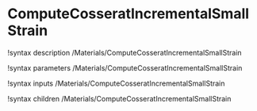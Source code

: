 <!-- MOOSE Documentation Stub: Remove this when content is added. -->

# ComputeCosseratIncrementalSmallStrain

!syntax description /Materials/ComputeCosseratIncrementalSmallStrain

!syntax parameters /Materials/ComputeCosseratIncrementalSmallStrain

!syntax inputs /Materials/ComputeCosseratIncrementalSmallStrain

!syntax children /Materials/ComputeCosseratIncrementalSmallStrain
